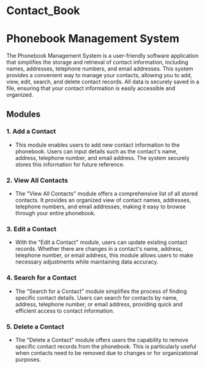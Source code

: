 # Contact_Book

# Phonebook Management System

The Phonebook Management System is a user-friendly software application that simplifies the storage and retrieval of contact information, including names, addresses, telephone numbers, and email addresses. This system provides a convenient way to manage your contacts, allowing you to add, view, edit, search, and delete contact records. All data is securely saved in a file, ensuring that your contact information is easily accessible and organized.

## Modules

### 1. Add a Contact
- This module enables users to add new contact information to the phonebook. Users can input details such as the contact's name, address, telephone number, and email address. The system securely stores this information for future reference.

### 2. View All Contacts
- The "View All Contacts" module offers a comprehensive list of all stored contacts. It provides an organized view of contact names, addresses, telephone numbers, and email addresses, making it easy to browse through your entire phonebook.

### 3. Edit a Contact
- With the "Edit a Contact" module, users can update existing contact records. Whether there are changes in a contact's name, address, telephone number, or email address, this module allows users to make necessary adjustments while maintaining data accuracy.

### 4. Search for a Contact
- The "Search for a Contact" module simplifies the process of finding specific contact details. Users can search for contacts by name, address, telephone number, or email address, providing quick and efficient access to contact information.

### 5. Delete a Contact
- The "Delete a Contact" module offers users the capability to remove specific contact records from the phonebook. This is particularly useful when contacts need to be removed due to changes or for organizational purposes.
